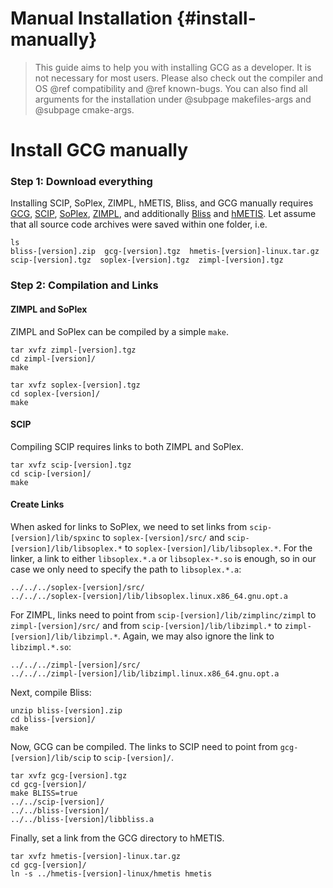 # Manual Installation {#install-manually}
> This guide aims to help you with installing GCG as a developer. It is not necessary for most users.
> Please also check out the compiler and OS @ref compatibility and @ref known-bugs. 
> You can also find all arguments for the installation under @subpage makefiles-args and @subpage cmake-args.


# Install GCG manually
### Step 1: Download everything
Installing SCIP, SoPlex, ZIMPL, hMETIS, Bliss, and GCG manually requires <a href="http://www.or.rwth-aachen.de/gcg">GCG</a>, <a href="http://scip.zib.de/">SCIP</a>, <a href="http://soplex.zib.de/">SoPlex</a>, <a href="http://zimpl.zib.de/">ZIMPL</a>, and additionally <a href="http://www.tcs.hut.fi/Software/bliss/">Bliss</a> and <a href="http://glaros.dtc.umn.edu/gkhome/metis/hmetis/overview">hMETIS</a>. Let assume that all source code archives were saved within one folder, i.e.

    ls
    bliss-[version].zip  gcg-[version].tgz  hmetis-[version]-linux.tar.gz  scip-[version].tgz  soplex-[version].tgz  zimpl-[version].tgz


### Step 2: Compilation and Links
#### ZIMPL and SoPlex
ZIMPL and SoPlex can be compiled by a simple `make`.

    tar xvfz zimpl-[version].tgz
    cd zimpl-[version]/
    make

    tar xvfz soplex-[version].tgz
    cd soplex-[version]/
    make

#### SCIP
Compiling SCIP requires links to both ZIMPL and SoPlex.

    tar xvfz scip-[version].tgz
    cd scip-[version]/
    make

#### Create Links
When asked for links to SoPlex, we need to set links from `scip-[version]/lib/spxinc` to `soplex-[version]/src/` and `scip-[version]/lib/libsoplex.*` to `soplex-[version]/lib/libsoplex.*`. For the linker, a link to either `libsoplex.*.a` or `libsoplex-*.so` is enough, so in our case we only need to specify the path to `libsoplex.*.a`:

    ../../../soplex-[version]/src/
    ../../../soplex-[version]/lib/libsoplex.linux.x86_64.gnu.opt.a

For ZIMPL, links need to point from `scip-[version]/lib/zimplinc/zimpl` to `zimpl-[version]/src/` and from `scip-[version]/lib/libzimpl.*` to `zimpl-[version]/lib/libzimpl.*`. Again, we may also ignore the link to `libzimpl.*.so`:

    ../../../zimpl-[version]/src/
    ../../../zimpl-[version]/lib/libzimpl.linux.x86_64.gnu.opt.a


Next, compile Bliss:

    unzip bliss-[version].zip
    cd bliss-[version]/
    make

Now, GCG can be compiled. The links to SCIP need to point from `gcg-[version]/lib/scip` to `scip-[version]/`.

    tar xvfz gcg-[version].tgz
    cd gcg-[version]/
    make BLISS=true
    ../../scip-[version]/
    ../../bliss-[version]/
    ../../bliss-[version]/libbliss.a

Finally, set a link from the GCG directory to hMETIS.

    tar xvfz hmetis-[version]-linux.tar.gz
    cd gcg-[version]/
    ln -s ../hmetis-[version]-linux/hmetis hmetis
